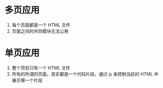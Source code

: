 # 多页应用
1. 每个页面都是一个 HTML 文件
2. 页面之间的共同模块无法公用


# 单页应用
1. 整个项目只有一个 HTML 文件
2. 所有的所谓的页面，其实都是一个代码片段，通过 js 来控制当前的 HTML 中展示哪一个片段